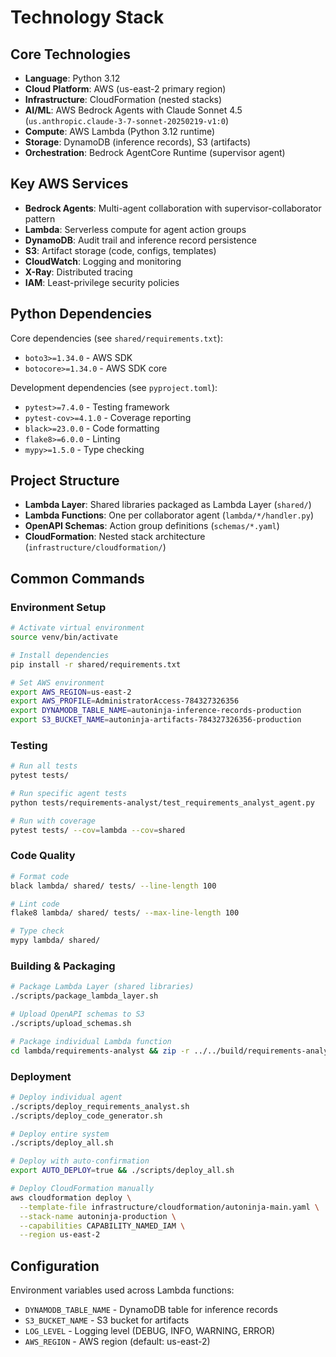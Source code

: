 # Technology Stack

## Core Technologies

- **Language**: Python 3.12
- **Cloud Platform**: AWS (us-east-2 primary region)
- **Infrastructure**: CloudFormation (nested stacks)
- **AI/ML**: AWS Bedrock Agents with Claude Sonnet 4.5 (`us.anthropic.claude-3-7-sonnet-20250219-v1:0`)
- **Compute**: AWS Lambda (Python 3.12 runtime)
- **Storage**: DynamoDB (inference records), S3 (artifacts)
- **Orchestration**: Bedrock AgentCore Runtime (supervisor agent)

## Key AWS Services

- **Bedrock Agents**: Multi-agent collaboration with supervisor-collaborator pattern
- **Lambda**: Serverless compute for agent action groups
- **DynamoDB**: Audit trail and inference record persistence
- **S3**: Artifact storage (code, configs, templates)
- **CloudWatch**: Logging and monitoring
- **X-Ray**: Distributed tracing
- **IAM**: Least-privilege security policies

## Python Dependencies

Core dependencies (see `shared/requirements.txt`):
- `boto3>=1.34.0` - AWS SDK
- `botocore>=1.34.0` - AWS SDK core

Development dependencies (see `pyproject.toml`):
- `pytest>=7.4.0` - Testing framework
- `pytest-cov>=4.1.0` - Coverage reporting
- `black>=23.0.0` - Code formatting
- `flake8>=6.0.0` - Linting
- `mypy>=1.5.0` - Type checking

## Project Structure

- **Lambda Layer**: Shared libraries packaged as Lambda Layer (`shared/`)
- **Lambda Functions**: One per collaborator agent (`lambda/*/handler.py`)
- **OpenAPI Schemas**: Action group definitions (`schemas/*.yaml`)
- **CloudFormation**: Nested stack architecture (`infrastructure/cloudformation/`)

## Common Commands

### Environment Setup
```bash
# Activate virtual environment
source venv/bin/activate

# Install dependencies
pip install -r shared/requirements.txt

# Set AWS environment
export AWS_REGION=us-east-2
export AWS_PROFILE=AdministratorAccess-784327326356
export DYNAMODB_TABLE_NAME=autoninja-inference-records-production
export S3_BUCKET_NAME=autoninja-artifacts-784327326356-production
```

### Testing
```bash
# Run all tests
pytest tests/

# Run specific agent tests
python tests/requirements-analyst/test_requirements_analyst_agent.py

# Run with coverage
pytest tests/ --cov=lambda --cov=shared
```

### Code Quality
```bash
# Format code
black lambda/ shared/ tests/ --line-length 100

# Lint code
flake8 lambda/ shared/ tests/ --max-line-length 100

# Type check
mypy lambda/ shared/
```

### Building & Packaging
```bash
# Package Lambda Layer (shared libraries)
./scripts/package_lambda_layer.sh

# Upload OpenAPI schemas to S3
./scripts/upload_schemas.sh

# Package individual Lambda function
cd lambda/requirements-analyst && zip -r ../../build/requirements-analyst.zip .
```

### Deployment
```bash
# Deploy individual agent
./scripts/deploy_requirements_analyst.sh
./scripts/deploy_code_generator.sh

# Deploy entire system
./scripts/deploy_all.sh

# Deploy with auto-confirmation
export AUTO_DEPLOY=true && ./scripts/deploy_all.sh

# Deploy CloudFormation manually
aws cloudformation deploy \
  --template-file infrastructure/cloudformation/autoninja-main.yaml \
  --stack-name autoninja-production \
  --capabilities CAPABILITY_NAMED_IAM \
  --region us-east-2
```

## Configuration

Environment variables used across Lambda functions:
- `DYNAMODB_TABLE_NAME` - DynamoDB table for inference records
- `S3_BUCKET_NAME` - S3 bucket for artifacts
- `LOG_LEVEL` - Logging level (DEBUG, INFO, WARNING, ERROR)
- `AWS_REGION` - AWS region (default: us-east-2)
